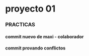 # proyecto 01
### PRACTICAS
#### commit nuevo de maxi - colaborador
#### commit provando conflictos
